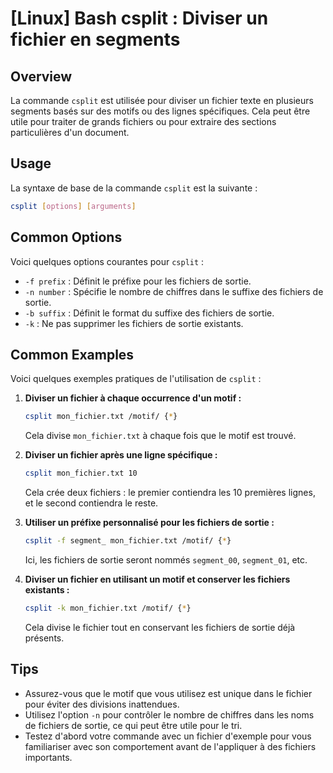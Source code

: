 # [Linux] Bash csplit : Diviser un fichier en segments

## Overview
La commande `csplit` est utilisée pour diviser un fichier texte en plusieurs segments basés sur des motifs ou des lignes spécifiques. Cela peut être utile pour traiter de grands fichiers ou pour extraire des sections particulières d'un document.

## Usage
La syntaxe de base de la commande `csplit` est la suivante :

```bash
csplit [options] [arguments]
```

## Common Options
Voici quelques options courantes pour `csplit` :

- `-f prefix` : Définit le préfixe pour les fichiers de sortie.
- `-n number` : Spécifie le nombre de chiffres dans le suffixe des fichiers de sortie.
- `-b suffix` : Définit le format du suffixe des fichiers de sortie.
- `-k` : Ne pas supprimer les fichiers de sortie existants.

## Common Examples
Voici quelques exemples pratiques de l'utilisation de `csplit` :

1. **Diviser un fichier à chaque occurrence d'un motif :**
   ```bash
   csplit mon_fichier.txt /motif/ {*}
   ```
   Cela divise `mon_fichier.txt` à chaque fois que le motif est trouvé.

2. **Diviser un fichier après une ligne spécifique :**
   ```bash
   csplit mon_fichier.txt 10
   ```
   Cela crée deux fichiers : le premier contiendra les 10 premières lignes, et le second contiendra le reste.

3. **Utiliser un préfixe personnalisé pour les fichiers de sortie :**
   ```bash
   csplit -f segment_ mon_fichier.txt /motif/ {*}
   ```
   Ici, les fichiers de sortie seront nommés `segment_00`, `segment_01`, etc.

4. **Diviser un fichier en utilisant un motif et conserver les fichiers existants :**
   ```bash
   csplit -k mon_fichier.txt /motif/ {*}
   ```
   Cela divise le fichier tout en conservant les fichiers de sortie déjà présents.

## Tips
- Assurez-vous que le motif que vous utilisez est unique dans le fichier pour éviter des divisions inattendues.
- Utilisez l'option `-n` pour contrôler le nombre de chiffres dans les noms de fichiers de sortie, ce qui peut être utile pour le tri.
- Testez d'abord votre commande avec un fichier d'exemple pour vous familiariser avec son comportement avant de l'appliquer à des fichiers importants.
